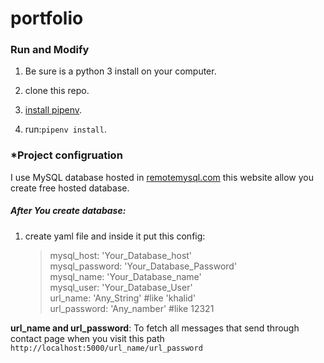 # portfolio

### Run and Modify

1. Be sure is a python 3 install on your computer.

2. clone this repo.

3. [install pipenv](https://github.com/pypa/pipenv).

4. run:`pipenv install`.

### \*Project configruation

I use MySQL database hosted in [remotemysql.com](https://remotemysql.com) this website allow you create free hosted database.

##### After You create database:

1. create yaml file and inside it put this config:
   > mysql_host: 'Your_Database_host'\
   > mysql_password: 'Your_Database_Password'\
   > mysql_name: 'Your_Database_name'\
   > mysql_user: 'Your_Database_User'\
   > url_name: 'Any_String' #like 'khalid'\
   > url_password: 'Any_namber' #like 12321

**url_name and url_password**:
To fetch all messages that send through contact page when you visit this path `http://localhost:5000/url_name/url_password`

